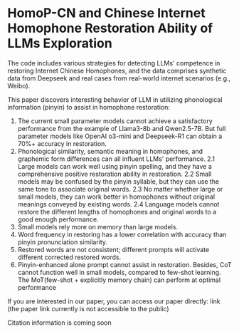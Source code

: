 # HomoP-CN and Chinese Internet Homophone Restoration Ability of LLMs Exploration
The code includes various strategies for detecting LLMs' competence in restoring Internet Chinese Homophones, and the data comprises synthetic data from Deepseek and real cases from real-world internet scenarios (e.g., Weibo).

This paper discovers interesting behavior of LLM in utilizing phonological information (pinyin) to assist in homophone restoration:
1. The current small parameter models cannot achieve a satisfactory performance from the example of Llama3-8b and Qwen2.5-7B. But full parameter models like OpenAI o3-mini and Deepseek-R1 can obtain a 70%+ accuracy in restoration.
2. Phonological similarity, semantic meaning in homophones, and graphemic form differences can all influent LLMs' performance.
   2.1 Large models can work well using pinyin spelling, and they have a comprehensive positive restoration ability in restoration.
   2.2 Small models may be confused by the pinyin syllable, but they can use the same tone to associate original words.
   2.3 No matter whether large or small models, they can work better in homophones without original meanings conveyed by existing words.
   2.4 Language models cannot restore the different lengths of homophones and original words to a good enough performance.
3. Small models rely more on memory than large models.
4. Word frequency in restoring has a lower correlation with accuracy than pinyin pronunciation similarity.
5. Restored words are not consistent; different prompts will activate different corrected restored words.
6. Pinyin-enhanced alone prompt cannot assist in restoration. Besides, CoT cannot function well in small models, compared to few-shot learning. The MoT(few-shot + explicitly memory chain) can perform at optimal performance
   

If you are interested in our paper, you can access our paper directly: link (the paper link currently is not accessible to the public)


Citation information is coming soon
